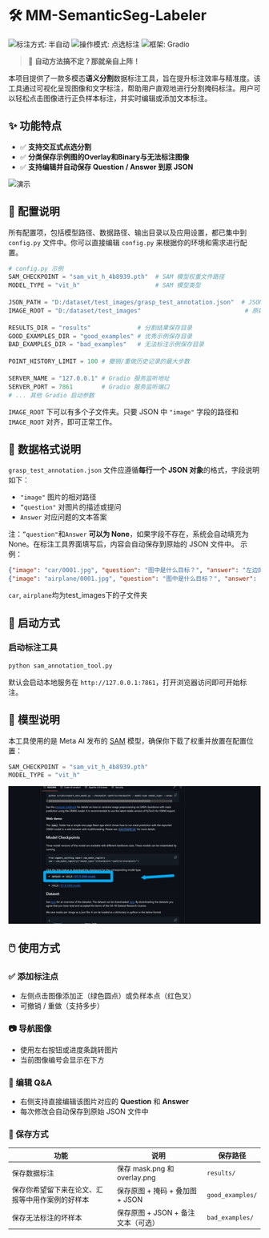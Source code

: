 
# 🛠️ MM-SemanticSeg-Labeler
![标注方式: 半自动](https://img.shields.io/badge/标注方式-半自动-20C997?style=flat-square)
![操作模式: 点选标注](https://img.shields.io/badge/操作模式-点选标注-17A2B8?style=flat-square)
![框架: Gradio](https://img.shields.io/badge/交互框架-Gradio-138496?style=flat-square)


>  🤖  **自动方法搞不定？那就亲自上阵！**  

本项目提供了一款多模态**语义分割**数据标注工具，旨在提升标注效率与精准度。该工具通过可视化呈现图像和文字标注，帮助用户直观地进行分割掩码标注。用户可以轻松点击图像进行正负样本标注，并实时编辑或添加文本标注。
## ✨ 功能特点

- ✅ **支持交互式点选分割**
- ✅ **分类保存示例图的Overlay和Binary与无法标注图像**
- ✅ **支持编辑并自动保存 Question / Answer 到原 JSON**

![演示](./example.gif)


## 🔧 配置说明

所有配置项，包括模型路径、数据路径、输出目录以及应用设置，都已集中到 `config.py` 文件中。你可以直接编辑 `config.py` 来根据你的环境和需求进行配置。

```python
# config.py 示例
SAM_CHECKPOINT = "sam_vit_h_4b8939.pth"  # SAM 模型权重文件路径
MODEL_TYPE = "vit_h"                     # SAM 模型类型

JSON_PATH = "D:/dataset/test_images/grasp_test_annotation.json"  # JSON 标注文件路径
IMAGE_ROOT = "D:/dataset/test_images"                             # 原始图像所在目录

RESULTS_DIR = "results"             # 分割结果保存目录
GOOD_EXAMPLES_DIR = "good_examples" # 优秀示例保存目录
BAD_EXAMPLES_DIR = "bad_examples"   # 无法标注示例保存目录

POINT_HISTORY_LIMIT = 100 # 撤销/重做历史记录的最大步数

SERVER_NAME = "127.0.0.1" # Gradio 服务监听地址
SERVER_PORT = 7861        # Gradio 服务监听端口
# ... 其他 Gradio 启动参数
```

`IMAGE_ROOT` 下可以有多个子文件夹。只要 JSON 中 `"image"` 字段的路径和 `IMAGE_ROOT` 对齐，即可正常工作。




## 📁 数据格式说明

`grasp_test_annotation.json` 文件应遵循**每行一个 JSON 对象**的格式，字段说明如下：
- `"image"` 图片的相对路径
- `”question"` 对图片的描述或提问 
- `Answer` 对应问题的文本答案 

注：`”question"`和`Answer` **可以为 None**，如果字段不存在，系统会自动填充为 None。在标注工具界面填写后，内容会自动保存到原始的 JSON 文件中。
示例：

```json
{"image": "car/0001.jpg", "question": "图中是什么目标？", "answer": "左边的车"}
{"image": "airplane/0001.jpg", "question": "图中是什么目标？", "answer": "右边的飞机"}
```
`car`, `airplane`均为test_images下的子文件夹

## 🚀 启动方式

### 启动标注工具

```bash
python sam_annotation_tool.py
```

默认会启动本地服务在 `http://127.0.0.1:7861`，打开浏览器访问即可开始标注。


## 🧠 模型说明

本工具使用的是 Meta AI 发布的 [SAM](https://github.com/facebookresearch/segment-anything) 模型，确保你下载了权重并放置在配置位置：

```python
SAM_CHECKPOINT = "sam_vit_h_4b8939.pth"
MODEL_TYPE = "vit_h"
```
![sam](./sam.jpg)

## 🖱️ 使用方式

### ✅ 添加标注点

- 左侧点击图像添加正（绿色圆点）或负样本点（红色叉）
- 可撤销 / 重做（支持多步）

### 📷 导航图像

- 使用左右按钮或进度条跳转图片
- 当前图像编号会显示在下方

### 📝 编辑 Q&A

- 右侧支持直接编辑该图片对应的 **Question** 和 **Answer**
- 每次修改会自动保存到原始 JSON 文件中

### 💾 保存方式

| 功能                       | 说明                                      | 保存路径         |
|--------------------------|-------------------------------------------|------------------|
| 保存数据标注                   | 保存 mask.png 和 overlay.png             | `results/`       |
| 保存你希望留下来在论文、汇报等中用作案例的好样本 | 保存原图 + 掩码 + 叠加图 + JSON           | `good_examples/` |
| 保存无法标注的坏样本               | 保存原图 + JSON + 备注文本（可选）        | `bad_examples/`  |







